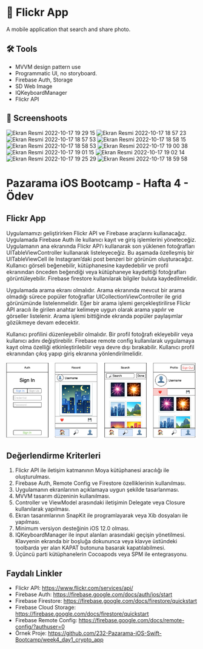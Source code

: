 # 📲 Flickr App

A mobile application that search and share photo.

## 🛠 Tools

- MVVM design pattern use
- Programmatic UI, no storyboard.
- Firebase Auth, Storage
- SD Web Image
- IQKeyboardManager
- Flickr API

## 📸 Screenshoots 

<img width="163" alt="Ekran Resmi 2022-10-17 19 29 15" src="https://user-images.githubusercontent.com/55364051/196232311-f28a1cf3-45cb-466e-997d-4dd7c81f892d.png"> <img width="170" alt="Ekran Resmi 2022-10-17 18 57 23" src="https://user-images.githubusercontent.com/55364051/196229052-6badfabc-4dd0-43e9-88a3-88813da6fb8e.png"> <img width="170" alt="Ekran Resmi 2022-10-17 18 57 53" src="https://user-images.githubusercontent.com/55364051/196229117-f27e5a74-381a-455f-beff-1dea28ac4b92.png"> <img width="170" alt="Ekran Resmi 2022-10-17 18 58 15" src="https://user-images.githubusercontent.com/55364051/196230128-708f3b27-e13e-4e7e-8f6a-8b55c5087bd3.png"> <img width="170" alt="Ekran Resmi 2022-10-17 18 58 53" src="https://user-images.githubusercontent.com/55364051/196230204-5d758bcb-4133-462d-a903-85233248f76f.png"> <img width="170" alt="Ekran Resmi 2022-10-17 19 00 38" src="https://user-images.githubusercontent.com/55364051/196230490-1a11d135-d07e-43c5-9392-56c2661a4762.png"> <img width="170" alt="Ekran Resmi 2022-10-17 19 01 15" src="https://user-images.githubusercontent.com/55364051/196230711-2edbea38-ef45-4426-829a-8799f58a3927.png"> <img width="170" alt="Ekran Resmi 2022-10-17 19 02 14" src="https://user-images.githubusercontent.com/55364051/196230853-00c487d3-e26a-44cb-ba8a-789af5fcf4f3.png"> <img width="170" alt="Ekran Resmi 2022-10-17 19 25 29" src="https://user-images.githubusercontent.com/55364051/196231474-8ef6ee8c-682c-46f9-afd3-c71bda6afe6d.png"> <img width="170" alt="Ekran Resmi 2022-10-17 18 59 58" src="https://user-images.githubusercontent.com/55364051/196231640-b464237a-8b13-4584-8d9c-3d9262b6fdc6.png">


# Pazarama iOS Bootcamp - Hafta 4 - Ödev

## Flickr App

Uygulamamızı geliştirirken Flickr API ve Firebase araçlarını kullanacağız. Uygulamada Firebase Auth ile kullanıcı kayıt ve giriş işlemlerini yöneteceğiz. Uygulamanın ana ekranında Flickr API’ı kullanarak son yüklenen fotoğrafları UITableViewController kullanarak listeleyeceğiz. Bu aşamada özelleşmiş bir UITableViewCell ile Instagram’daki post benzeri bir görünüm oluşturacağız. Kullanıcı görseli beğenebilir, kütüphanesine kaydedebilir ve profil ekranından önceden beğendiği veya kütüphaneye kaydettiği fotoğrafları görüntüleyebilir. Firebase firestore kullanılarak bilgiler buluta kaydedilmelidir.

Uygulamada arama ekranı olmalıdır. Arama ekranında mevcut bir arama olmadığı sürece popüler fotoğraflar UICollectionViewController ile grid görünümünde listelenmelidir. Eğer bir arama işlemi gerçekleştirilirse Flickr API aracılı ile girilen anahtar kelimeye uygun olarak arama yapılır ve görseller listelenir. Arama işlemi bittiğinde ekranda popüler paylaşımlar gözükmeye devam edecektir. 

Kullanıcı profilini düzenleyebilir olmalıdır. Bir profil fotoğrafı ekleyebilir veya kullanıcı adını değiştirebilir. Firebase remote config kullanılarak uygulamaya kayıt olma özelliği etkinleştirilebilir veya devre dışı bırakabilir. Kullanıcı profil ekranından çıkış yapıp giriş ekranına yönlendirilmelidir.

![img](flickr-app.png)

## Değerlendirme Kriterleri

1. Flickr API ile iletişim katmanının Moya kütüphanesi aracılığı ile oluşturulması.
2. Firebase Auth, Remote Config ve Firestore özelliklerinin kullanılması.
3. Uygulamanın ekranlarının açıklamaya uygun şekilde tasarlanması.
4. MVVM tasarım düzeninin kullanılması.
5. Controller ve ViewModel arasındaki iletişimin Delegate veya Closure kullanılarak yapılması.
6. Ekran tasarımlarının SnapKit ile programlayarak veya Xib dosyaları ile yapılması.
7. Minimum versiyon desteğinin iOS 12.0 olması.
8. IQKeyboardManager ile input alanları arasındaki geçişin yönetilmesi. Klavyenin ekranda bir boşluğa dokununca veya klavye üstündeki toolbarda yer alan KAPAT butonuna basarak kapatılabilmesi.
9. Üçüncü parti kütüphanelerin Cocoapods veya SPM ile entegrasyonu.

## Faydalı Linkler

- Flickr API: https://www.flickr.com/services/api/
- Firebase Auth: https://firebase.google.com/docs/auth/ios/start
- Firebase Firestore: https://firebase.google.com/docs/firestore/quickstart
- Firebase Cloud Storage: https://firebase.google.com/docs/firestore/quickstart
- Firebase Remote Config: https://firebase.google.com/docs/remote-config/?authuser=0
- Örnek Proje:  https://github.com/232-Pazarama-iOS-Swift-Bootcamp/week4_day1_crypto_app
